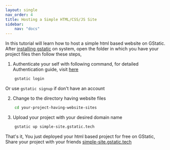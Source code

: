 ```yaml
---
layout: single
nav_order: 4
title: Hosting a Simple HTML/CSS/JS Site
sidebar:
    nav: "docs"
---
```


In this tutorial will learn how to host a simple html based website on GStatic.
After [installing gstatic](/install) on system, open the folder in which you have your project files then follow these steps,  




1. Authenticate your self with following command, for detailed Authentication guide, visit [here](auth.html)
```bash
    gstatic login  
```    
Or use `gstatic signup` if don't have an account

2. Change to the directory having website files
```bash
    cd your-project-having-website-sites
```

3. Upload your project with your desired domain name  
```bash
    gstatic up simple-site.gstatic.tech 
```    
That's it, You just deployed your html based project for free on GStatic, Share your project with your friends [simple-site.gstatic.tech](https://simple-site.gstatic.tech)

